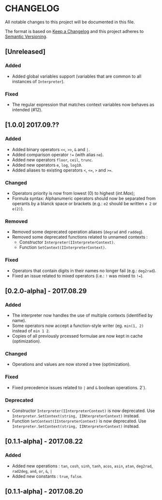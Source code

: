 # CHANGELOG

All notable changes to this project will be documented in this file.

The format is based on [Keep a Changelog](http://keepachangelog.com/en/1.0.0/)
and this project adheres to [Semantic Versioning](http://semver.org/spec/v2.0.0.html).

## [Unreleased]

### Added

- Added global variables support (variables that are common to all instances of `Interpreter`).

### Fixed

- The regular expression that matches context variables now behaves as intended (#12).

## [1.0.0] 2017.09.??

### Added

- Added binary operators `<<`, `>>`, `&` and `|`.
- Added comparison operator `!=` (with alias `ne`).
- Added new operators `floor`, `ceil`, `trunc`.
- Added new operators `e`, `log`, `log10`.
- Added aliases to existing operators `<`, `<=`, `>` and `>=`.

### Changed

- Operators priority is now from lowest (0) to highest (_int.Max_);
- Formula syntax: Alphanumeric operators should now be separated from operants by a blanck space or brackets (e.g.: `e2` should be written `e 2` or `e(2)`).

### Removed

- Removed some deprecated operation aliases (`degrad` and `raddeg`).
- Removed some deprecated functions related to unnamed contexts :
  - Constructor `Interpreter(IInterpreterContext)`.
  - Function `SetContext(IInterpreterContext)`.

### Fixed

- Operators that contain digits in their names no longer fail (e.g.: `deg2rad`).
- Fixed an issue related to mixed operators (i.e.: `!` was mixed to `!=`).

## [0.2.0-alpha] - 2017.08.29

### Added

- The interpreter now handles the use of multiple contexts (identified by name).
- Some operators now accept a function-style writer (eg. `min(1, 2)` instead of `min 1 2`.
- Copies of all previously prcessed formulae are now kept in cache (optimization).

### Changed
- Operations and values are now stored a tree (optimization).

### Fixed

- Fixed precedence issues related to `|` and `&` boolean operations.
2`).

### Deprecated

- Constructor `Interpreter(IInterpreterContext)` is now deprecated. Use `Interpreter.SetContext(string, IINterpreterContext)` instead.
- Function `SetContext(IInterpreterContext)` is now deprecated. Use `Interpreter.SetContext(string, IINterpreterContext)` instead.

## [0.1.1-alpha] - 2017.08.22

### Added

- Added new operations : `tan`, `cosh`, `sinh`, `tanh`, `acos`, `asin`, `atan`, `deg2rad`, `rad2deg`, `and`, `or`, `&`, `|`
- Added new constants : `true`, `false`.

## [0.1.1-alpha] - 2017.08.20
